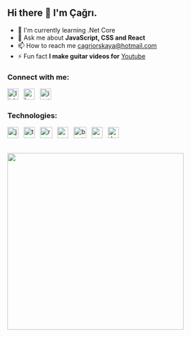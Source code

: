 ## Hi there 👋 I'm Çağrı.

+ 🌱 I'm currently learning .Net Core
+ 💬 Ask me about **JavaScript, CSS and React**
+ 📫 How to reach me [cagriorskaya@hotmail.com](mailto:cagriorskaya@hotmail.com)
+ ⚡ Fun fact **I make guitar videos for** [Youtube](https://www.youtube.com/c/cagriorskaya) 

### Connect with me:

[<img src='https://upload.wikimedia.org/wikipedia/commons/thumb/c/ca/LinkedIn_logo_initials.png/768px-LinkedIn_logo_initials.png' alt='linkedin' width='25' height='25'>](https://www.linkedin.com/in/corskaya/) &nbsp;
[<img src='https://1.bp.blogspot.com/-ULT9oDhqr24/XJYCrttOEpI/AAAAAAAAJYE/inXHXlzblBI3SbcGpiUj4TMNj-E8uPlaQCK4BGAYYCw/s1600/logo%2Bhackerrank%2Bicon.png' alt='hackerrank' width='25' height='25'>]( https://www.hackerrank.com/cagriorskaya) &nbsp;
[<img src='https://upload.wikimedia.org/wikipedia/commons/thumb/e/e7/Instagram_logo_2016.svg/2048px-Instagram_logo_2016.svg.png' alt='instagram' width='25' height='25'>](https://www.instagram.com/orskayacagri/)

### Technologies:

[<img src='https://upload.wikimedia.org/wikipedia/commons/thumb/9/99/Unofficial_JavaScript_logo_2.svg/2048px-Unofficial_JavaScript_logo_2.svg.png' alt='javascript' width='25' height='25'>](https://developer.mozilla.org/en-US/docs/Web/JavaScript?retiredLocale) &nbsp;
[<img src='https://miro.medium.com/max/816/1*TpbxEQy4ckB-g31PwUQPlg.png' alt='typescript' width='25' height='25'>](https://www.typescriptlang.org/) &nbsp;
[<img src='https://upload.wikimedia.org/wikipedia/commons/thumb/4/47/React.svg/1200px-React.svg.png' alt='react' width='28' height='25'>](https://reactjs.org/) &nbsp;
[<img src='https://upload.wikimedia.org/wikipedia/commons/5/50/Angular-logo.png' alt='angular' width='25' height='25'>](https://angular.io/) &nbsp;
[<img src='https://upload.wikimedia.org/wikipedia/commons/thumb/b/b2/Bootstrap_logo.svg/1200px-Bootstrap_logo.svg.png' alt='bootstrap' width='29' height='25'>](https://getbootstrap.com/) &nbsp;
[<img src='https://cdn.icon-icons.com/icons2/2415/PNG/512/csharp_original_logo_icon_146578.png' alt='csharp' width='25' height='25'>](https://docs.microsoft.com/en-us/dotnet/csharp/) &nbsp;
[<img src='https://docs.microsoft.com/dotnet/media/dotnet-logo.png' alt='dot-net' width='25' height='25'>](https://docs.microsoft.com/en-us/dotnet/)

<br />

<a href="https://github.com/corskaya?tab=repositories">
  <img width="400" src="https://github-readme-stats.vercel.app/api?username=corskaya&theme=dark&show_icons=true" />
</a>

